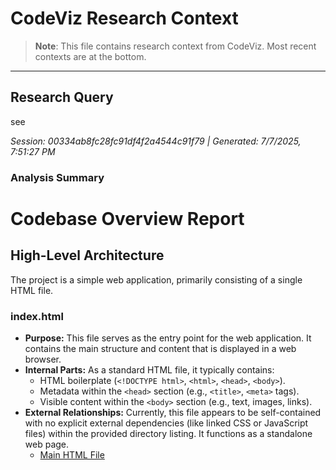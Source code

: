 # CodeViz Research Context

> **Note**: This file contains research context from CodeViz. Most recent contexts are at the bottom.

---

## Research Query

see

*Session: 00334ab8fc28fc91df4f2a4544c91f79 | Generated: 7/7/2025, 7:51:27 PM*

### Analysis Summary

# Codebase Overview Report

## High-Level Architecture
The project is a simple web application, primarily consisting of a single HTML file.

### **index.html**
*   **Purpose:** This file serves as the entry point for the web application. It contains the main structure and content that is displayed in a web browser.
*   **Internal Parts:** As a standard HTML file, it typically contains:
    *   HTML boilerplate (`<!DOCTYPE html>`, `<html>`, `<head>`, `<body>`).
    *   Metadata within the `<head>` section (e.g., `<title>`, `<meta>` tags).
    *   Visible content within the `<body>` section (e.g., text, images, links).
*   **External Relationships:** Currently, this file appears to be self-contained with no explicit external dependencies (like linked CSS or JavaScript files) within the provided directory listing. It functions as a standalone web page.
    *   [Main HTML File](index.html)

